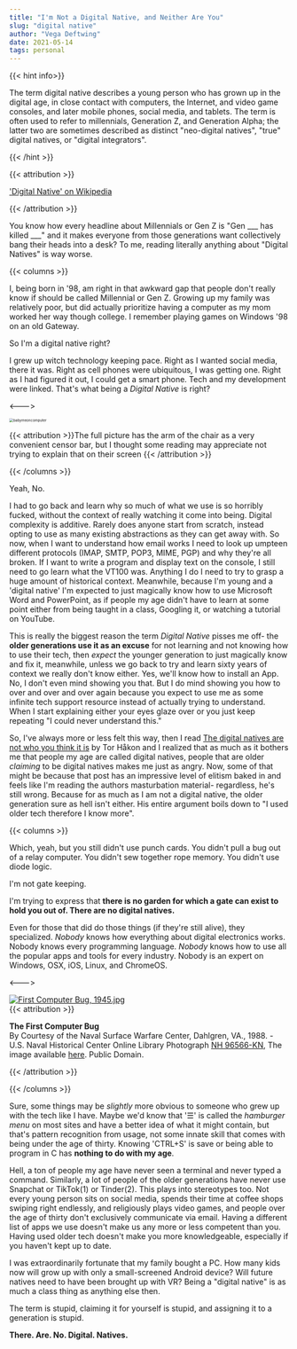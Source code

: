 ```yaml
---
title: "I'm Not a Digital Native, and Neither Are You"
slug: "digital native"
author: "Vega Deftwing"
date: 2021-05-14
tags: personal
---
```


{{< hint info>}}

The term digital native describes a young person who has grown up in the digital age, in close contact with computers, the Internet, and video game consoles, and later mobile phones, social media, and tablets. The term is often used to refer to millennials, Generation Z, and Generation Alpha; the latter two are sometimes described as distinct "neo-digital natives", "true" digital natives, or "digital integrators".

{{< /hint >}}

{{< attribution >}}

['Digital Native' on Wikipedia](https://en.wikipedia.org/wiki/Digital_native)

{{< /attribution >}}

You know how every headline about Millennials or Gen Z is "Gen ___ has killed ___" and it makes everyone from those generations want collectively bang their heads into a desk? To me, reading literally anything about "Digital Natives" is way worse.

{{< columns >}}

I, being born in '98, am right in that awkward gap that people don't really know if should be called Millennial or Gen Z. Growing up my family was relatively poor, but did actually prioritize having a computer as my mom worked her way though college. I remember playing games on Windows '98 on an old Gateway.

So I'm a digital native right?

I grew up witch technology keeping pace. Right as I wanted social media, there it was. Right as cell phones were ubiquitous, I was getting one. Right as I had figured it out, I could get a smart phone. Tech and my development were linked. That's what being a *Digital Native* is right?

<--->

<img src="/babymeoncomputer.jpg" alt="babymeoncomputer" style="zoom:45%;" />

{{< attribution >}}The full picture has the arm of the chair as a very convenient censor bar, but I thought some reading may appreciate not trying to explain that on their screen {{< /attribution >}}

{{< /columns >}}

Yeah, No.

I had to go back and learn why so much of what we use is so horribly fucked, without the context of really watching it come into being. Digital complexity is additive. Rarely does anyone start from scratch, instead opting to use as many existing abstractions as  they can get away with. So now, when I want to understand how email works I need to look up umpteen different protocols (IMAP, SMTP, POP3, MIME, PGP) and why they're all broken. If I want to write a program and display text on the console, I still need to go learn what the VT100 was. Anything I do I need to try to grasp a huge amount of historical context. Meanwhile, because I'm young and a 'digital native' I'm expected to just magically know how to use Microsoft Word and PowerPoint, as if people my age didn't have to learn at some point either from being taught in a class, Googling it, or watching a tutorial on YouTube.

This is really the biggest reason the term *Digital Native* pisses me off- the **older generations use it as an excuse** for not learning and not knowing how to use their tech, then *expect* the younger generation to just magically know and fix it, meanwhile, unless we go back to try and learn sixty years of context we really don't know either. Yes, we'll know how to install an App. No, I don't even mind showing you that. But I do mind showing you how to over and over and over again because you expect to use me as some infinite tech support resource instead of actually trying to understand. When I start explaining either your eyes glaze over or you just keep repeating "I could never understand this."

So, I've always more or less felt this way, then I read [The digital natives are not who you think it is](https://blog.torh.net/2021/05/12/the-digital-natives-are-not-who-you-think-it-is/) by Tor Håkon and I realized that as much as it bothers me that people my age are called digital natives, people that are older *claiming* to be digital natives makes me just as angry. Now, some of that might be because that post has an impressive level of elitism baked in and feels like I'm reading the authors masturbation material- regardless, he's still wrong. Because for as much as I am not a digital native, the older generation sure as hell isn't either. His entire argument boils down to "I used older tech therefore I know more".

{{< columns >}}

Which, yeah, but you still didn't use punch cards. You didn't pull a bug out of a relay computer. You didn't sew together rope memory. You didn't use diode logic.

I'm not gate keeping.

I'm trying to express that **there is no garden for which a gate can exist to hold you out of. There are no digital natives.**

Even for those that did do those things (if they're still alive), they specialized. *Nobody* knows how everything about digital electronics works. Nobody knows every programming language. *Nobody* knows how to use all the popular apps and tools for every industry. Nobody is an expert on Windows, OSX, iOS, Linux, and ChromeOS.

<--->

<p><a href="https://commons.wikimedia.org/wiki/File:First_Computer_Bug,_1945.jpg#/media/File:First_Computer_Bug,_1945.jpg"><img src="https://upload.wikimedia.org/wikipedia/commons/f/ff/First_Computer_Bug%2C_1945.jpg" alt="First Computer Bug, 1945.jpg"></a><br>
 {{< attribution >}}

**The First Computer Bug**</br>By Courtesy of the Naval Surface Warfare Center, Dahlgren, VA., 1988. - U.S. Naval Historical Center Online Library Photograph [NH 96566-KN](http://www.history.navy.mil/photos/images/h96000/h96566kc.htm), The image available [here](https://www.history.navy.mil/our-collections/photography/numerical-list-of-images/nhhc-series/nh-series/NH-96000/NH-96566-KN.html). Public Domain.

{{< /attribution >}}

{{< /columns >}}

Sure, some things may be *slightly* more obvious to someone who grew up with the tech like I have. Maybe we'd know that '☰' is called the *hamburger menu* on most sites and have a better idea of what it might contain, but that's pattern recognition from usage, not some innate skill that comes with being under the age of thirty. Knowing 'CTRL+S' is save or being able to program in C has **nothing to do with my age**.

Hell, a ton of people my age have never seen a terminal and never typed a command. Similarly, a lot of people of the older generations have never use Snapchat or TikTok<a class="ptr">(1)</a> or Tinder<a class="ptr">(2)</a>. This plays into stereotypes too. Not every young person sits on social media, spends their time at coffee shops swiping right endlessly, and religiously plays video games, and people over the age of thirty don't exclusively communicate via email. Having a different list of apps we use doesn't make us any more or less competent than you. Having used older tech doesn't make you more knowledgeable, especially if you haven't kept up to date. 

I was extraordinarily fortunate that my family bought a PC. How many kids now will grow up with only a small-screened Android device? Will future natives need to have been brought up with VR? Being a "digital native" is as much a class thing as anything else then.

The term is stupid, claiming it for yourself is stupid, and assigning it to a generation is stupid.

**There. Are. No. Digital. Natives.**

<ol hidden id="footnotes">
	<li>While I have used Snap despite its issues, I haven't used TikTok because I have some respect for myself and don't want to use a platform that is actively abusing addiction, supressing 'ugly' people, and limiting free speech.</li>
    <li>Fuck dating apps too. They're incredibly predatory and broken see <a href="https://dvt.name/2020/02/24/rfc-lets-disrupt-dating-apps/">RFC: Let’s Disrupt Dating Apps</a> and <a href="https://quillette.com/2019/03/12/attraction-inequality-and-the-dating-economy/">Attraction Inequality and the Dating Economy</a></li>
</ol>